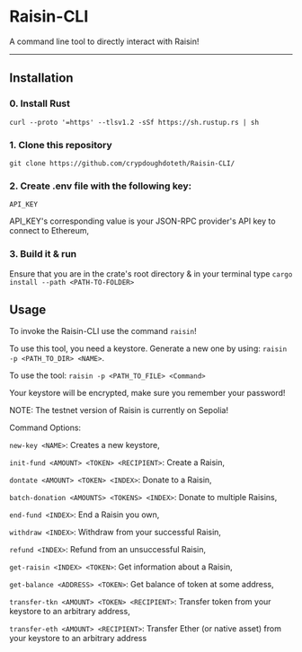 # Raisin-CLI
A command line tool to directly interact with Raisin! 
_______________________________________________________
## Installation

### 0. Install Rust

  `curl --proto '=https' --tlsv1.2 -sSf https://sh.rustup.rs | sh`

### 1. Clone this repository 

  `git clone https://github.com/crypdoughdoteth/Raisin-CLI/`

### 2. Create .env file with the following key:

`API_KEY`

API_KEY's corresponding value is your JSON-RPC provider's API key to connect to Ethereum,

### 3. Build it & run

Ensure that you are in the crate's root directory & in your terminal type `cargo install --path <PATH-TO-FOLDER>`

## Usage 

To invoke the Raisin-CLI use the command `raisin`! 

To use this tool, you need a keystore. Generate a new one by using: `raisin -p <PATH_TO_DIR> <NAME>`.

To use the tool: `raisin -p <PATH_TO_FILE> <Command>`

Your keystore will be encrypted, make sure you remember your password! 

NOTE: The testnet version of Raisin is currently on Sepolia!

Command Options: 

`new-key <NAME>`: Creates a new keystore,
  
`init-fund <AMOUNT> <TOKEN> <RECIPIENT>`: Create a Raisin,
  
`dontate <AMOUNT> <TOKEN> <INDEX>`: Donate to a Raisin,
  
`batch-donation <AMOUNTS> <TOKENS> <INDEX>`: Donate to multiple Raisins,
  
`end-fund <INDEX>`: End a Raisin you own,
  
`withdraw <INDEX>`: Withdraw from your successful Raisin,
  
`refund <INDEX>`: Refund from an unsuccessful Raisin,
  
`get-raisin <INDEX> <TOKEN>`: Get information about a Raisin,

`get-balance <ADDRESS> <TOKEN>`: Get balance of token at some address,

`transfer-tkn <AMOUNT> <TOKEN> <RECIPIENT>`: Transfer token from your keystore to an arbitrary address,

`transfer-eth <AMOUNT> <RECIPIENT>`: Transfer Ether (or native asset) from your keystore to an arbitrary address 
